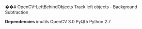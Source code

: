 ��#   O p e n C V - L e f t B e h i n d O b j e c t s  
 T r a c k   l e f t   o b j e c t s   -   B a c k g r o u n d   S u b t r a c t i o n 

**Dependencies**
imutils
OpenCV 3.0
PyQt5
Python 2.7
